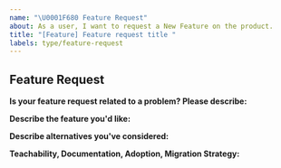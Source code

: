 ```yaml
---
name: "\U0001F680 Feature Request"
about: As a user, I want to request a New Feature on the product.
title: "[Feature] Feature request title "
labels: type/feature-request
---
```


## Feature Request

**Is your feature request related to a problem? Please describe:**
<!-- A clear and concise description of what the problem is. Ex. I'm always frustrated when [...] -->

**Describe the feature you'd like:**
<!-- A clear and concise description of what you want to happen. -->

**Describe alternatives you've considered:**
<!-- A clear and concise description of any alternative solutions or features you've considered. -->

**Teachability, Documentation, Adoption, Migration Strategy:**
<!-- If you can, explain some scenarios how users might use this, situations it would be helpful in. Any API designs, mockups, or diagrams are also helpful. -->
